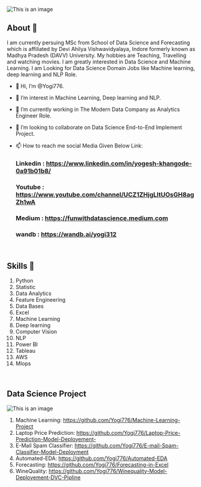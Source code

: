 ![This is an image](https://myoctocat.com/assets/images/base-octocat.svg)
## About 👋

I am currently persuing MSc from  School of Data Science and Forecasting which is affiliated by Devi Ahilya Vishwavidyalaya, Indore formerly known as Madhya Pradesh  (DAVV) University. My hobbies are Teaching, Travelling and watching movies. I am greatly interested in Data Science and Machine Learning. I am Looking for Data Science Domain Jobs like Machine learning, deep learning and NLP Role.

- 👋 Hi, I’m @Yogi776.
- 👀 I’m interest in Machine Learning, Deep learning and NLP.
- 🌱 I’m currently working in The Modern Data Company as Analytics Engineer Role.
- 💞️ I’m looking to collaborate on Data Science End-to-End Implement Project.
- 📫 How to reach me social Media Given Below Link: 

    ### Linkedin : https://www.linkedin.com/in/yogesh-khangode-0a91b01b8/
    ### Youtube  :  https://www.youtube.com/channel/UCZ1ZHjgLltUOsGH8agZh1wA    
    ###   Medium :  https://funwithdatascience.medium.com
    ###    wandb  : https://wandb.ai/yogi312
       
 <br>

## Skills 🚀 

01. Python
02. Statistic
03. Data Analytics
04. Feature Engineering
05. Data Bases
06. Excel
07. Machine Learning
08. Deep learning
09. Computer Vision
10. NLP
11. Power BI
12. Tableau
13. AWS
14. Mlops

<br>

## Data Science Project

 ![This is an image](https://blog.epmainc.com/wp-content/uploads/shutterstock_305162924.jpg)
 
 1. Machine Learning: https://github.com/Yogi776/Machine-Learning-Project
 2. Laptop Price Prediction: https://github.com/Yogi776/Laptop-Price-Prediction-Model-Deployement-
 3. E-Mail Spam Classifier: https://github.com/Yogi776/E-mail-Spam-Classifier-Model-Deployment
 4. Automated-EDA: https://github.com/Yogi776/Automated-EDA
 5. Forecasting: https://github.com/Yogi776/Forecasting-in-Excel
 6. WineQuality: https://github.com/Yogi776/Winequality-Model-Deployement-DVC-Pipline

<!---
Yogi776/Yogi776 is a ✨ special ✨ repository because its `README.md` (this file) appears on your GitHub profile.
You can click the Preview link to take a look at your changes.
--->
